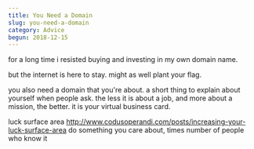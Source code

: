 ```yaml
---
title: You Need a Domain
slug: you-need-a-domain
category: Advice
begun: 2018-12-15
---
```


for a long time i resisted buying and investing in my own domain name.

but the internet is here to stay. might as well plant your flag.

you also need a domain that you're about. a short thing to explain about yourself when people ask. the less it is about a job, and more about a mission, the better. it is your virtual business card.

luck surface area http://www.codusoperandi.com/posts/increasing-your-luck-surface-area do something you care about, times number of people who know it
